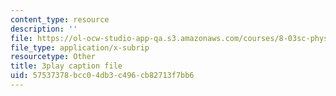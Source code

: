 ```yaml
---
content_type: resource
description: ''
file: https://ol-ocw-studio-app-qa.s3.amazonaws.com/courses/8-03sc-physics-iii-vibrations-and-waves-fall-2016/57537378bcc04db3c496cb82713f7bb6_kKIQ1h9UuA.srt
file_type: application/x-subrip
resourcetype: Other
title: 3play caption file
uid: 57537378-bcc0-4db3-c496-cb82713f7bb6
---
```

